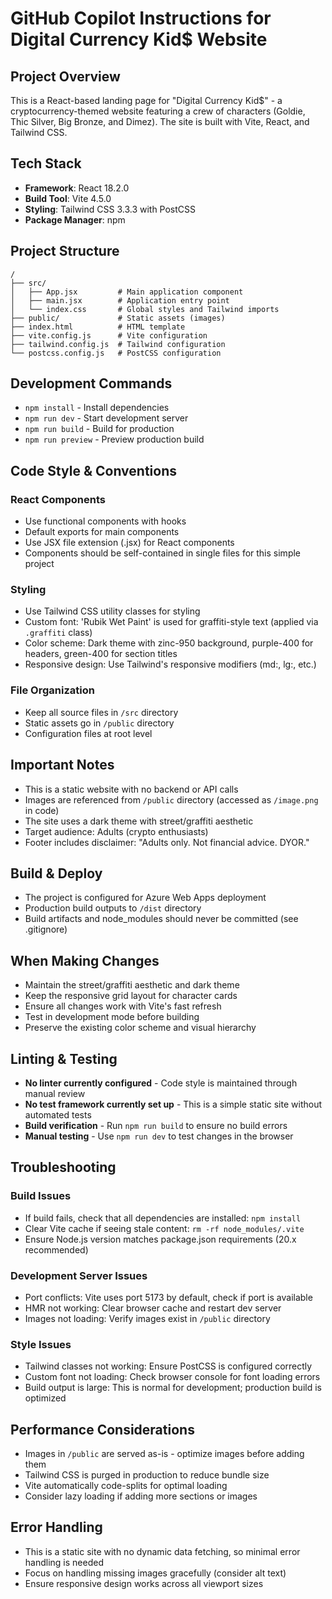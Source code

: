 # GitHub Copilot Instructions for Digital Currency Kid$ Website

## Project Overview
This is a React-based landing page for "Digital Currency Kid$" - a cryptocurrency-themed website featuring a crew of characters (Goldie, Thic Silver, Big Bronze, and Dimez). The site is built with Vite, React, and Tailwind CSS.

## Tech Stack
- **Framework**: React 18.2.0
- **Build Tool**: Vite 4.5.0
- **Styling**: Tailwind CSS 3.3.3 with PostCSS
- **Package Manager**: npm

## Project Structure
```
/
├── src/
│   ├── App.jsx         # Main application component
│   ├── main.jsx        # Application entry point
│   └── index.css       # Global styles and Tailwind imports
├── public/             # Static assets (images)
├── index.html          # HTML template
├── vite.config.js      # Vite configuration
├── tailwind.config.js  # Tailwind configuration
└── postcss.config.js   # PostCSS configuration
```

## Development Commands
- `npm install` - Install dependencies
- `npm run dev` - Start development server
- `npm run build` - Build for production
- `npm run preview` - Preview production build

## Code Style & Conventions

### React Components
- Use functional components with hooks
- Default exports for main components
- Use JSX file extension (.jsx) for React components
- Components should be self-contained in single files for this simple project

### Styling
- Use Tailwind CSS utility classes for styling
- Custom font: 'Rubik Wet Paint' is used for graffiti-style text (applied via `.graffiti` class)
- Color scheme: Dark theme with zinc-950 background, purple-400 for headers, green-400 for section titles
- Responsive design: Use Tailwind's responsive modifiers (md:, lg:, etc.)

### File Organization
- Keep all source files in `/src` directory
- Static assets go in `/public` directory
- Configuration files at root level

## Important Notes
- This is a static website with no backend or API calls
- Images are referenced from `/public` directory (accessed as `/image.png` in code)
- The site uses a dark theme with street/graffiti aesthetic
- Target audience: Adults (crypto enthusiasts)
- Footer includes disclaimer: "Adults only. Not financial advice. DYOR."

## Build & Deploy
- The project is configured for Azure Web Apps deployment
- Production build outputs to `/dist` directory
- Build artifacts and node_modules should never be committed (see .gitignore)

## When Making Changes
- Maintain the street/graffiti aesthetic and dark theme
- Keep the responsive grid layout for character cards
- Ensure all changes work with Vite's fast refresh
- Test in development mode before building
- Preserve the existing color scheme and visual hierarchy

## Linting & Testing
- **No linter currently configured** - Code style is maintained through manual review
- **No test framework currently set up** - This is a simple static site without automated tests
- **Build verification** - Run `npm run build` to ensure no build errors
- **Manual testing** - Use `npm run dev` to test changes in the browser

## Troubleshooting

### Build Issues
- If build fails, check that all dependencies are installed: `npm install`
- Clear Vite cache if seeing stale content: `rm -rf node_modules/.vite`
- Ensure Node.js version matches package.json requirements (20.x recommended)

### Development Server Issues
- Port conflicts: Vite uses port 5173 by default, check if port is available
- HMR not working: Clear browser cache and restart dev server
- Images not loading: Verify images exist in `/public` directory

### Style Issues
- Tailwind classes not working: Ensure PostCSS is configured correctly
- Custom font not loading: Check browser console for font loading errors
- Build output is large: This is normal for development; production build is optimized

## Performance Considerations
- Images in `/public` are served as-is - optimize images before adding them
- Tailwind CSS is purged in production to reduce bundle size
- Vite automatically code-splits for optimal loading
- Consider lazy loading if adding more sections or images

## Error Handling
- This is a static site with no dynamic data fetching, so minimal error handling is needed
- Focus on handling missing images gracefully (consider alt text)
- Ensure responsive design works across all viewport sizes
